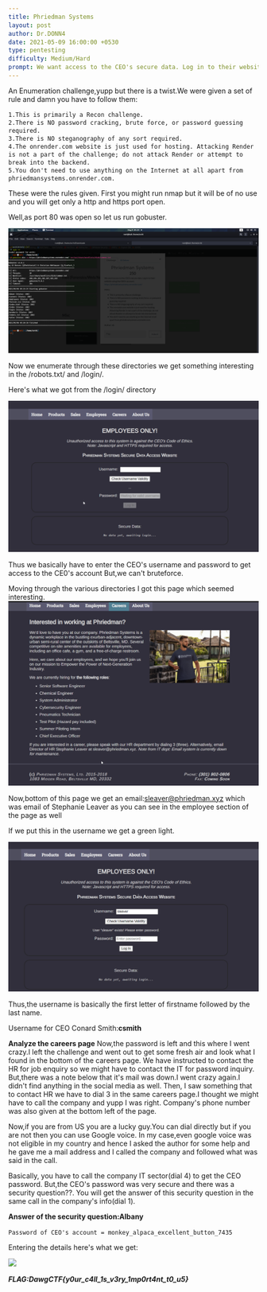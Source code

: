 ```yaml
---
title: Phriedman Systems
layout: post
author: Dr.DONN4
date: 2021-05-09 16:00:00 +0530
type: pentesting
difficulty: Medium/Hard
prompt: We want access to the CEO's secure data. Log in to their website using the CEO's account. https://phriedmansystems.onrender.com/
---
```


An Enumeration challenge,yupp but there is a twist.We were given a set of rule and damn you have to follow them:
```
1.This is primarily a Recon challenge.
2.There is NO password cracking, brute force, or password guessing required.
3.There is NO steganography of any sort required.
4.The onrender.com website is just used for hosting. Attacking Render is not a part of the challenge; do not attack Render or attempt to break into the backend.
5.You don't need to use anything on the Internet at all apart from phriedmansystems.onrender.com.
```
These were the rules given.
First you might run nmap but it will be of no use and you will get only a http and https port open.

Well,as port 80 was open so let us run gobuster.

![](/images/Phiredman1.png)

Now we enumerate through these directories we get something interesting in the /robots.txt/ and /login/.

Here's what we got from the /login/  directory

![](/images/Phriedman2.png)

Thus we basically have to enter the CEO's username and password to get access to the CE0's account
But,we can't bruteforce.

Moving through the various directories I got this page which seemed interesting.
![](/images/Phriedman3.png)

Now,bottom of this page we get an email:sleaver@phriedman.xyz which was email of Stephanie Leaver as you can see in the employee section of the page as well

If we put this in the username we get a green light.

![](/images/Phriedman4.png)

Thus,the username is basically the first letter of firstname followed by the last name.

Username for CEO Conard Smith:**csmith**

**Analyze the careers page**
Now,the password is left and this where I went crazy.I left the challenge and went out to get some fresh air and look what I found in the bottom of the careers page.
We have instructed to contact the HR for job enquiry so we might have to contact the IT for password inquiry. But,there was a note below that it's mail was down.I went crazy again.I didn't find anything in the social media as well. Then, I saw something that to contact HR we have to dial 3 in the same careers page.I thought we might have to call
the company and yupp I was right.
Company's phone number was also given at the bottom left of the page.

Now,if you are from US you are a lucky guy.You can dial directly but if you are not then you can use Google voice.
In my case,even google voice was not eligible in my country and hence I asked the author for some help and he gave me a mail address and I called the company and
followed what was said in the call.

Basically, you have to call the company IT sector(dial 4) to get the CEO password. But,the CEO's password was very secure and there was a security question??. You will get the answer of this security question in the same call in the company's info(dial 1).

**Answer of the security question:Albany**

```Password of CEO's account = monkey_alpaca_excellent_button_7435```

Entering the details here's what we get:

![](/images/Phriedman5.png)

***FLAG:DawgCTF{y0ur_c4ll_1s_v3ry_1mp0rt4nt_t0_u5}***


